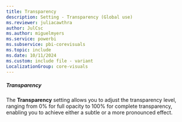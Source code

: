 ```yaml
---
title: Transparency
description: Setting - Transparency (Global use)
ms.reviewer: juliacawthra
author: JulCsc
ms.author: miguelmyers
ms.service: powerbi
ms.subservice: pbi-corevisuals
ms.topic: include
ms.date: 10/11/2024
ms.custom: include file - variant
LocalizationGroup: core-visuals
---
```

##### Transparency

The **Transparency** setting allows you to adjust the transparency level, ranging from 0% for full opacity to 100% for complete transparency, enabling you to achieve either a subtle or a more pronounced effect.
